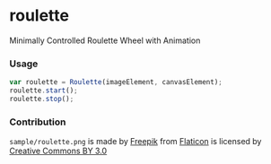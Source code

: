 # roulette

Minimally Controlled Roulette Wheel with Animation

### Usage

```javascript
var roulette = Roulette(imageElement, canvasElement);
roulette.start();
roulette.stop();
```

### Contribution

`sample/roulette.png` is made by [Freepik](http://www.freepik.com) from [Flaticon](http://www.flaticon.com) is licensed by [Creative Commons BY 3.0](http://creativecommons.org/licenses/by/3.0/)
